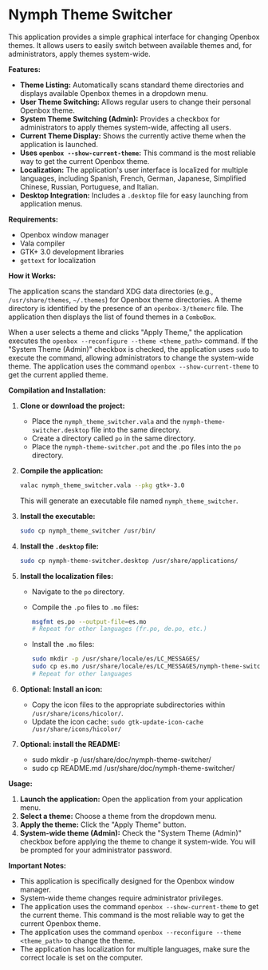 # Nymph Theme Switcher

This application provides a simple graphical interface for changing Openbox themes. It allows users to easily switch between available themes and, for administrators, apply themes system-wide.

**Features:**

* **Theme Listing:** Automatically scans standard theme directories and displays available Openbox themes in a dropdown menu.
* **User Theme Switching:** Allows regular users to change their personal Openbox theme.
* **System Theme Switching (Admin):** Provides a checkbox for administrators to apply themes system-wide, affecting all users.
* **Current Theme Display:** Shows the currently active theme when the application is launched.
* **Uses `openbox --show-current-theme`:** This command is the most reliable way to get the current Openbox theme.
* **Localization:** The application's user interface is localized for multiple languages, including Spanish, French, German, Japanese, Simplified Chinese, Russian, Portuguese, and Italian.
* **Desktop Integration:** Includes a `.desktop` file for easy launching from application menus.

**Requirements:**

* Openbox window manager
* Vala compiler
* GTK+ 3.0 development libraries
* `gettext` for localization

**How it Works:**

The application scans the standard XDG data directories (e.g., `/usr/share/themes`, `~/.themes`) for Openbox theme directories. A theme directory is identified by the presence of an `openbox-3/themerc` file. The application then displays the list of found themes in a `ComboBox`.

When a user selects a theme and clicks "Apply Theme," the application executes the `openbox --reconfigure --theme <theme_path>` command. If the "System Theme (Admin)" checkbox is checked, the application uses `sudo` to execute the command, allowing administrators to change the system-wide theme. The application uses the command `openbox --show-current-theme` to get the current applied theme.

**Compilation and Installation:**

1.  **Clone or download the project:**
    * Place the `nymph_theme_switcher.vala` and the `nymph-theme-switcher.desktop` file into the same directory.
    * Create a directory called `po` in the same directory.
    * Place the `nymph-theme-switcher.pot` and the .po files into the `po` directory.

2.  **Compile the application:**

    ```bash
    valac nymph_theme_switcher.vala --pkg gtk+-3.0
    ```

    This will generate an executable file named `nymph_theme_switcher`.

3.  **Install the executable:**

    ```bash
    sudo cp nymph_theme_switcher /usr/bin/
    ```

4.  **Install the `.desktop` file:**

    ```bash
    sudo cp nymph-theme-switcher.desktop /usr/share/applications/
    ```

5.  **Install the localization files:**

    * Navigate to the `po` directory.
    * Compile the `.po` files to `.mo` files:

        ```bash
        msgfmt es.po --output-file=es.mo
        # Repeat for other languages (fr.po, de.po, etc.)
        ```

    * Install the `.mo` files:

        ```bash
        sudo mkdir -p /usr/share/locale/es/LC_MESSAGES/
        sudo cp es.mo /usr/share/locale/es/LC_MESSAGES/nymph-theme-switcher.mo
        # Repeat for other languages
        ```

6.  **Optional: Install an icon:**

    * Copy the icon files to the appropriate subdirectories within `/usr/share/icons/hicolor/`.
    * Update the icon cache: `sudo gtk-update-icon-cache /usr/share/icons/hicolor/`

7.  **Optional: install the README:**
    * sudo mkdir -p /usr/share/doc/nymph-theme-switcher/
    * sudo cp README.md /usr/share/doc/nymph-theme-switcher/

**Usage:**

1.  **Launch the application:** Open the application from your application menu.
2.  **Select a theme:** Choose a theme from the dropdown menu.
3.  **Apply the theme:** Click the "Apply Theme" button.
4.  **System-wide theme (Admin):** Check the "System Theme (Admin)" checkbox before applying the theme to change it system-wide. You will be prompted for your administrator password.

**Important Notes:**

* This application is specifically designed for the Openbox window manager.
* System-wide theme changes require administrator privileges.
* The application uses the command `openbox --show-current-theme` to get the current theme. This command is the most reliable way to get the current Openbox theme.
* The application uses the command `openbox --reconfigure --theme <theme_path>` to change the theme.
* The application has localization for multiple languages, make sure the correct locale is set on the computer.

